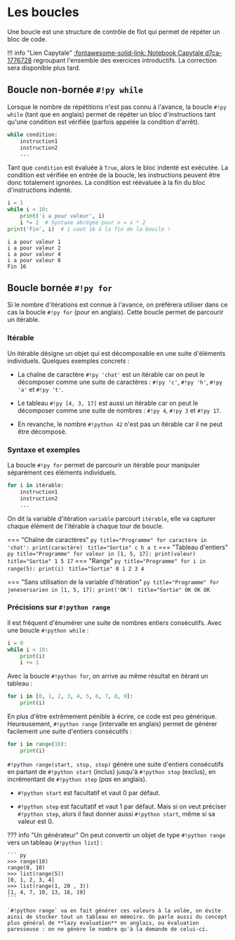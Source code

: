 # Les boucles

Une boucle est une structure de contrôle de flot qui permet de répéter un bloc de code.

!!! info "Lien Capytale"
    [:fontawesome-solid-link: Notebook Capytale d7ca-1776728](https://capytale2.ac-paris.fr/web/c/d7ca-1776728) regroupant l'ensemble des exercices introductifs. La correction sera disponible plus tard.

## Boucle non-bornée `#!py while`

Lorsque le nombre de répétitions n'est pas connu à l'avance, la boucle `#!py while` (tant que en anglais) permet de répéter un bloc d'instructions tant qu'une condition est vérifiée (parfois appelée la condition d'arrêt).

```py title="Syntaxe de la boucle while"
while condition:
    instruction1
    instruction2
    ...
```

Tant que `condition` est évaluée à `True`, alors  le bloc indenté est exécutée. La condition est vérifiée en entrée de la boucle, les instructions peuvent être donc totalement ignorées. La condition est réévaluée à la fin du bloc d'instructions indenté.

```py title="Programme"
i = 1
while i < 10:
    print('i a pour valeur', i)
    i *= 2  # Syntaxe abrégée pour x = x * 2
print('Fin', i)  # i vaut 16 à la fin de la boucle !
```
``` title="Sortie"
i a pour valeur 1
i a pour valeur 2
i a pour valeur 4
i a pour valeur 8
Fin 16
```

## Boucle bornée `#!py for`

Si le nombre d'itérations est connue à l'avance, on préférera utiliser dans ce cas la boucle `#!py for` (pour en anglais). Cette boucle permet de parcourir un itérable.

### Itérable

Un itérable désigne un objet qui est décomposable en une suite d'éléments individuels. Quelques exemples concrets :

* La chaîne de caractère `#!py 'chat'` est un itérable car on peut le décomposer comme une suite de caractères : `#!py 'c'`, `#!py 'h'`, `#!py 'a'` et `#!py 't'`.

* Le tableau `#!py [4, 3, 17]` est aussi un itérable car on peut le décomposer comme une suite de nombres : `#!py 4`, `#!py 3` et `#!py 17`.

* En revanche, le nombre `#!python 42` n'est pas un itérable car il ne peut être décomposé.

### Syntaxe et exemples

La boucle `#!py for` permet de parcourir un itérable pour manipuler séparément ces éléments individuels.

```py title="Syntaxe de la boucle for"
for i in itérable:
    instruction1
    instruction2
    ...
```

On dit la variable d'itération `variable` parcourt `itérable`, elle va capturer chaque élément de l'itérable à chaque tour de boucle.

=== "Chaîne de caractères"
    ```py title="Programme"
    for caractère in 'chat':
        print(caractère)
    ```
    ``` title="Sortie"
    c
    h
    a
    t
    ```
=== "Tableau d'entiers"
    ```py title="Programme"
    for valeur in [1, 5, 17]:
        print(valeur)
    ```
    ``` title="Sortie"
    1
    5
    17
    ```
=== "Range"
    ```py title="Programme"
    for i in range(5):
        print(i)
    ```
    ``` title="Sortie"
    0
    1
    2
    3
    4
    ```

=== "Sans utilisation de la variable d'itération"
    ```py title="Programme"
    for jenesersarien in [1, 5, 17]:
        print('OK')
    ```
    ``` title="Sortie"
    OK
    OK
    OK
    ```


### Précisions sur `#!python range`

Il est fréquent d'énumérer une suite de nombres entiers consécutifs. Avec une boucle `#!python while` :

``` py
i = 0
while i < 10:
    print(i)
    i += 1
```

Avec la boucle `#!python for`, on arrive au même résultat en itérant un tableau :

``` py
for i in [0, 1, 2, 3, 4, 5, 6, 7, 8, 9]:
    print(i)
```

En plus d'être extrêmement pénible à écrire, ce code est peu générique. Heureusement, `#!python range` (intervalle en anglais) permet de générer facilement une suite d'entiers consécutifs :

``` py
for i in range(10):
    print(i)
```

`#!python range(start, stop, step)` génère une suite d'entiers consécutifs en partant de `#!python start` (inclus) jusqu'à `#!python stop` (exclus), en incrémentant de `#!python step` (*pas* en anglais).

* `#!python start` est facultatif et vaut 0 par défaut.

* `#!python step` est facultatif et vaut 1 par défaut. Mais si on veut préciser `#!python step`, alors il faut donner aussi `#!python start`, même si sa valeur est 0.

??? info "Un générateur"
    On peut convertir un objet de type `#!python range` vers un tableau (`#!python list`) :

    ``` py
    >>> range(10)
    range(0, 10)
    >>> list(range(5))
    [0, 1, 2, 3, 4]
    >>> list(range(1, 20 , 3))
    [1, 4, 7, 10, 13, 16, 19]
    ```

    `#!python range` va en fait générer ces valeurs à la volée, on évite ainsi de stocker tout un tableau en mémoire. On parle aussi du concept plus général de **lazy evaluation** en anglais, ou évaluation paresseuse : on ne génère le nombre qu'à la demande de celui-ci.